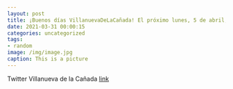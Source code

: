 ```yaml
---
layout: post
title: ¡Buenos días VillanuevaDeLaCañada! El próximo lunes, 5 de abril, se celebra un Pleno extraordinario. Os dejamos el orden del dí...
date: 2021-03-31 00:00:15
categories: uncategorized
tags:
- random
image: /img/image.jpg
caption: This is a picture
---
```

Twitter Villanueva de la Cañada [link](https://twitter.com/AytoVDLCanada/status/1376805277656309766)
